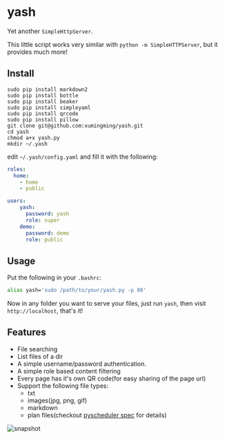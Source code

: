 # yash

Yet another `SimpleHttpServer`.

This little script works very similar with `python -m SimpleHTTPServer`, but it provides much more! 

## Install

    sudo pip install markdown2
    sudo pip install bottle
	sudo pip install beaker
	sudo pip install simpleyaml
	sudo pip install qrcode
	sudo pip install pillow	
	git clone git@github.com:xumingming/yash.git
	cd yash
	chmod a+x yash.py
	mkdir ~/.yash

edit `~/.yash/config.yaml` and fill it with the following:

```yaml
roles:
  home:
    - home
    - public

users:
    yash:
      password: yash
      role: super
    demo:
      password: demo
      role: public
```

## Usage

Put the following in your `.bashrc`:

```bash
alias yash='sudo /path/to/your/yash.py -p 80'
```

Now in any folder you want to serve your files, just run `yash`, then visit `http://localhost`, that's it!

## Features

* File searching
* List files of a dir
* A simple username/password authentication.
* A simple role based content filtering
* Every page has it's own QR code(for easy sharing of the page url)
* Support the following file types:
  * txt
  * images(jpg, png, gif)
  * markdown
  * plan files(checkout [pyscheduler spec](https://github.com/xumingming/pyscheduler/blob/master/spec.md) for details)
  
![snapshot](snapshot.png)
